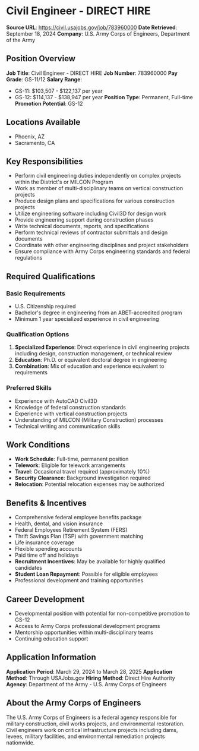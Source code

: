# Civil Engineer - DIRECT HIRE

**Source URL**: https://civil.usajobs.gov/job/783960000
**Date Retrieved**: September 18, 2024
**Company**: U.S. Army Corps of Engineers, Department of the Army

## Position Overview

**Job Title**: Civil Engineer - DIRECT HIRE
**Job Number**: 783960000
**Pay Grade**: GS-11/12
**Salary Range**: 
- GS-11: $103,507 - $122,137 per year
- GS-12: $114,137 - $138,947 per year
**Position Type**: Permanent, Full-time
**Promotion Potential**: GS-12

## Locations Available

- Phoenix, AZ
- Sacramento, CA

## Key Responsibilities

- Perform civil engineering duties independently on complex projects within the District's or MILCON Program
- Work as member of multi-disciplinary teams on vertical construction projects
- Produce design plans and specifications for various construction projects
- Utilize engineering software including Civil3D for design work
- Provide engineering support during construction phases
- Write technical documents, reports, and specifications
- Perform technical reviews of contractor submittals and design documents
- Coordinate with other engineering disciplines and project stakeholders
- Ensure compliance with Army Corps engineering standards and federal regulations

## Required Qualifications

### Basic Requirements
- U.S. Citizenship required
- Bachelor's degree in engineering from an ABET-accredited program
- Minimum 1 year specialized experience in civil engineering

### Qualification Options
1. **Specialized Experience**: Direct experience in civil engineering projects including design, construction management, or technical review
2. **Education**: Ph.D. or equivalent doctoral degree in engineering
3. **Combination**: Mix of education and experience equivalent to requirements

### Preferred Skills
- Experience with AutoCAD Civil3D
- Knowledge of federal construction standards
- Experience with vertical construction projects
- Understanding of MILCON (Military Construction) processes
- Technical writing and communication skills

## Work Conditions

- **Work Schedule**: Full-time, permanent position
- **Telework**: Eligible for telework arrangements
- **Travel**: Occasional travel required (approximately 10%)
- **Security Clearance**: Background investigation required
- **Relocation**: Potential relocation expenses may be authorized

## Benefits & Incentives

- Comprehensive federal employee benefits package
- Health, dental, and vision insurance
- Federal Employees Retirement System (FERS)
- Thrift Savings Plan (TSP) with government matching
- Life insurance coverage
- Flexible spending accounts
- Paid time off and holidays
- **Recruitment Incentives**: May be available for highly qualified candidates
- **Student Loan Repayment**: Possible for eligible employees
- Professional development and training opportunities

## Career Development

- Developmental position with potential for non-competitive promotion to GS-12
- Access to Army Corps professional development programs
- Mentorship opportunities within multi-disciplinary teams
- Continuing education support

## Application Information

**Application Period**: March 29, 2024 to March 28, 2025
**Application Method**: Through USAJobs.gov
**Hiring Method**: Direct Hire Authority
**Agency**: Department of the Army - U.S. Army Corps of Engineers

## About the Army Corps of Engineers

The U.S. Army Corps of Engineers is a federal agency responsible for military construction, civil works projects, and environmental restoration. Civil engineers work on critical infrastructure projects including dams, levees, military facilities, and environmental remediation projects nationwide.